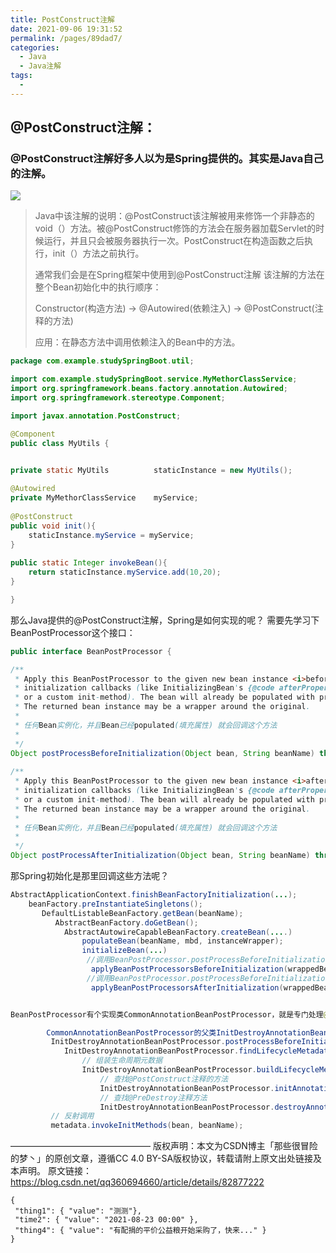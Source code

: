 ```yaml
---
title: PostConstruct注解
date: 2021-09-06 19:31:52
permalink: /pages/89dad7/
categories:
  - Java
  - Java注解
tags:
  - 
---
```


## @PostConstruct注解：

### @PostConstruct注解好多人以为是Spring提供的。其实是Java自己的注解。
![](http://img.alicbin.com/img/20210624111328.png)

> Java中该注解的说明：@PostConstruct该注解被用来修饰一个非静态的void（）方法。被@PostConstruct修饰的方法会在服务器加载Servlet的时候运行，并且只会被服务器执行一次。PostConstruct在构造函数之后执行，init（）方法之前执行。
>
> 通常我们会是在Spring框架中使用到@PostConstruct注解 该注解的方法在整个Bean初始化中的执行顺序：
>
> Constructor(构造方法) -> @Autowired(依赖注入) -> @PostConstruct(注释的方法)
>
> 应用：在静态方法中调用依赖注入的Bean中的方法。

```java
package com.example.studySpringBoot.util;

import com.example.studySpringBoot.service.MyMethorClassService;
import org.springframework.beans.factory.annotation.Autowired;
import org.springframework.stereotype.Component;

import javax.annotation.PostConstruct;

@Component
public class MyUtils {


private static MyUtils          staticInstance = new MyUtils();
 
@Autowired
private MyMethorClassService    myService;
 
@PostConstruct
public void init(){
    staticInstance.myService = myService;
}
 
public static Integer invokeBean(){
    return staticInstance.myService.add(10,20);
}

}
```
那么Java提供的@PostConstruct注解，Spring是如何实现的呢？
需要先学习下BeanPostProcessor这个接口：

```java
public interface BeanPostProcessor {

/**
 * Apply this BeanPostProcessor to the given new bean instance <i>before</i> any bean
 * initialization callbacks (like InitializingBean's {@code afterPropertiesSet}
 * or a custom init-method). The bean will already be populated with property values.
 * The returned bean instance may be a wrapper around the original.
 * 
 * 任何Bean实例化，并且Bean已经populated(填充属性) 就会回调这个方法
 *
 */
Object postProcessBeforeInitialization(Object bean, String beanName) throws BeansException;
 
/**
 * Apply this BeanPostProcessor to the given new bean instance <i>after</i> any bean
 * initialization callbacks (like InitializingBean's {@code afterPropertiesSet}
 * or a custom init-method). The bean will already be populated with property values.
 * The returned bean instance may be a wrapper around the original.
 *
 * 任何Bean实例化，并且Bean已经populated(填充属性) 就会回调这个方法
 *
 */
Object postProcessAfterInitialization(Object bean, String beanName) throws BeansException;
```
那Spring初始化是那里回调这些方法呢？

```java
AbstractApplicationContext.finishBeanFactoryInitialization(...);
    beanFactory.preInstantiateSingletons();
       DefaultListableBeanFactory.getBean(beanName);
          AbstractBeanFactory.doGetBean();
            AbstractAutowireCapableBeanFactory.createBean(....)
                populateBean(beanName, mbd, instanceWrapper);
                initializeBean(...)
                 //调用BeanPostProcessor.postProcessBeforeInitialization()方法
                  applyBeanPostProcessorsBeforeInitialization(wrappedBean, beanName);
                 //调用BeanPostProcessor.postProcessBeforeInitialization()方法
                  applyBeanPostProcessorsAfterInitialization(wrappedBean, beanName);


BeanPostProcessor有个实现类CommonAnnotationBeanPostProcessor，就是专门处理@PostConstruct  @PreDestroy注解。

        CommonAnnotationBeanPostProcessor的父类InitDestroyAnnotationBeanPostProcessor()
         InitDestroyAnnotationBeanPostProcessor.postProcessBeforeInitialization()
            InitDestroyAnnotationBeanPostProcessor.findLifecycleMetadata()
                // 组装生命周期元数据
                InitDestroyAnnotationBeanPostProcessor.buildLifecycleMetadata()
                    // 查找@PostConstruct注释的方法
                    InitDestroyAnnotationBeanPostProcessor.initAnnotationType
                    // 查找@PreDestroy注释方法
                    InitDestroyAnnotationBeanPostProcessor.destroyAnnotationType
         // 反射调用          
         metadata.invokeInitMethods(bean, beanName);    
```

————————————————
版权声明：本文为CSDN博主「那些很冒险的梦丶」的原创文章，遵循CC 4.0 BY-SA版权协议，转载请附上原文出处链接及本声明。
原文链接：https://blog.csdn.net/qq360694660/article/details/82877222

```
{ 
 "thing1": { "value": "测测"},
 "time2": { "value": "2021-08-23 00:00" },
 "thing4": { "value": "有配捐的平价公益粮开始采购了，快来..." }
}
```

